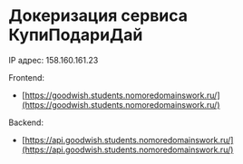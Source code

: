 # Докеризация cервиса КупиПодариДай

IP адрес: 158.160.161.23

Frontend:
- [https://goodwish.students.nomoredomainswork.ru/](https://goodwish.students.nomoredomainswork.ru/)

Backend:
- [https://api.goodwish.students.nomoredomainswork.ru/](https://api.goodwish.students.nomoredomainswork.ru/)